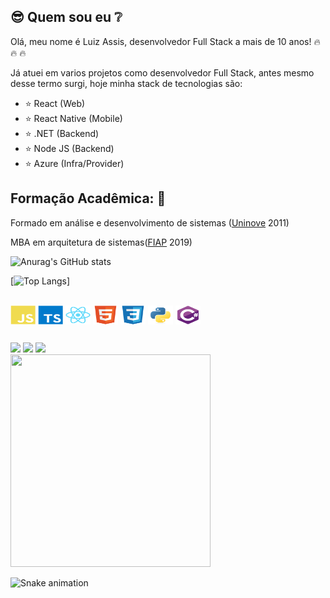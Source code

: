 ## :sunglasses: Quem sou eu :grey_question:

Olá, meu nome é Luiz Assis, desenvolvedor Full Stack a mais de 10 anos! :fire: :fire: :fire:

Já atuei em varios projetos como desenvolvedor Full Stack, antes mesmo desse termo surgi, hoje minha stack de tecnologias são:
 - :star: React (Web)
 - :star: React Native (Mobile)
 - :star: .NET (Backend)
 - :star: Node JS (Backend)
 - :star: Azure (Infra/Provider)
 
## Formação Acadêmica: :school:

Formado em análise e desenvolvimento de sistemas (<a target=”_blank” href="https://www.uninove.br/cursos/graduacao/presencial/tecnologia-analise-desenvolvimento-de-sistemas">Uninove</a> 2011)

MBA em arquitetura de sistemas(<a target=”_blank” href="https://www.fiap.com.br/live/mba/mba-em-arquitetura-e-desenvolvimento-na-plataforma-net/">FIAP</a> 2019)

![Anurag's GitHub stats](https://github-readme-stats.vercel.app/api?username=nandoplayart&show_icons=true&theme=dracula)

[![Top Langs](https://github-readme-stats-sigma-five.vercel.app/api/top-langs/?username=nandoplayart&theme=react&line_height=40&hide=css)]

<div style="display: inline_block"><br>
  <img align="center" alt="Rafa-Js" height="30" width="40" src="https://raw.githubusercontent.com/devicons/devicon/master/icons/javascript/javascript-plain.svg">
  <img align="center" alt="Rafa-Ts" height="30" width="40" src="https://raw.githubusercontent.com/devicons/devicon/master/icons/typescript/typescript-plain.svg">
  <img align="center" alt="Rafa-React" height="30" width="40" src="https://raw.githubusercontent.com/devicons/devicon/master/icons/react/react-original.svg">
  <img align="center" alt="Rafa-HTML" height="30" width="40" src="https://raw.githubusercontent.com/devicons/devicon/master/icons/html5/html5-original.svg">
  <img align="center" alt="Rafa-CSS" height="30" width="40" src="https://raw.githubusercontent.com/devicons/devicon/master/icons/css3/css3-original.svg">
  <img align="center" alt="Rafa-Python" height="30" width="40" src="https://raw.githubusercontent.com/devicons/devicon/master/icons/python/python-original.svg">
  <img align="center" alt="Rafa-Csharp" height="30" width="40" src="https://raw.githubusercontent.com/devicons/devicon/master/icons/csharp/csharp-original.svg">
</div>
  
  ##
 
<div> 
  <a href="https://instagram.com/nandoplayart" target="_blank"><img src="https://img.shields.io/badge/-Instagram-%23E4405F?style=for-the-badge&logo=instagram&logoColor=white" target="_blank"></a>
  <a href = "mailto:nandoplaydesenvolvimento@gmail.com"><img src="https://img.shields.io/badge/-Gmail-%23333?style=for-the-badge&logo=gmail&logoColor=white" target="_blank"></a>
  <a href="https://www.linkedin.com/in/luiz-fernando-lanna-andr%C3%A9-de-assis-62b26b44/" target="_blank"><img src="https://img.shields.io/badge/-LinkedIn-%230077B5?style=for-the-badge&logo=linkedin&logoColor=white" target="_blank"></a> 
 
 <div style="displey: 'flex', flex-direction: 'column'">
   <img height="340" width="320" src="https://cdn.dribbble.com/users/2131993/screenshots/4948736/media/45dceb640723d72436c427add7966cf8.gif"    target="_blank" />
 </div>
 
 
  ![Snake animation](https://github.com/rafaballerini2/rafaballerini2/blob/output/github-contribution-grid-snake.svg)
</div>

